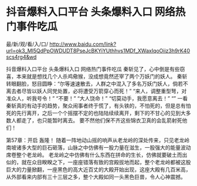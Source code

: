 # 抖音爆料入口平台 头条爆料入口 网络热门事件吃瓜

最/新/观/看/入/口/ http://www.baidu.com/link?url=ok3_Ml5QdPpOWDUDT8PseJcBKYiYUthhvs1MDf_XWaxIqoOiiz3h9rK40scs4rg4&wd

抖音爆料入口平台 头条爆料入口 网络热门事件吃瓜
 秦斩见了，心中倒是有些窃喜，本来就是想找几个人杀鸡儆猴，没成想竟然还宰了两个万妖门的妖人。
    秦斩转眼翻脸，怒目圆睁：“尔等速速散去，人群之中混入了多名万妖门妖人，倘若不离去者尽皆以妖人同党处置，必将遭受万箭穿心而死！”
    “来人，调整重型弩，对准众人，听我号令！”
    “不要！”
    “大人饶命！”
    “切莫动手，我愿意离去！”
    “”
    一看秦斩真的有动手的趋势，聚众闹事者终于慌了，有头铁的，不怕死的，但是总有怕死的先行离开，之后一个个摇摆不定的也陆陆续续离开，剩下的不甘心的见到大多数人都走了，也只能暂时离去。
    要不然他们保不齐这些锦衣卫真的会乱箭射死他们！

第57章：开启
    轰隆！
    随着一阵地动山摇的响声从老龙岭的深处传来，只见老龙岭南坡诸多大型的巨石砸落，山脉之中仿佛有一股力量在滋生，一股强大的能量波动席卷整个老龙岭。
    老龙岭之中仿佛有什么东西在拼命的生长，仿佛就要破土而出似的，就在众目睽睽之下，一座座错落有致的宫殿拔地而起，整个老龙岭都被这股巨大的力量掀翻，一座黑色的高大近百丈的大殿开始出现，这座大殿有几百米高，从外部看来内部有三十三层之多，整个大殿如同一头黑色巨兽，令人心神震撼。
